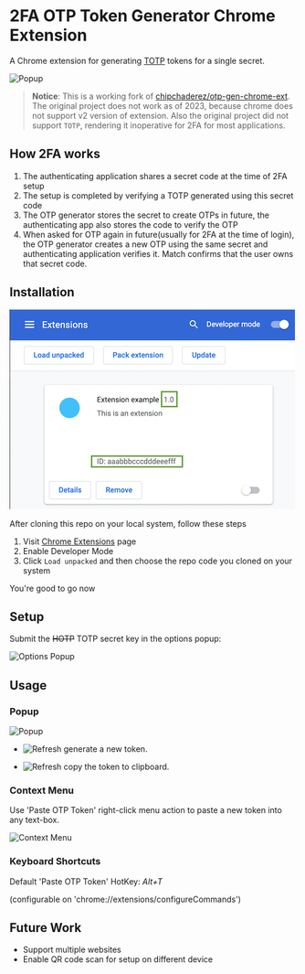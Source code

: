 # 2FA OTP Token Generator Chrome Extension
A Chrome extension for generating [TOTP]([https://en.wikipedia.org/wiki/HMAC-based_One-time_Password_Algorithm](https://en.wikipedia.org/wiki/Time-based_one-time_password)) tokens for a single secret.

![Popup](/screenshots/ext_popup.png)

> **Notice**: This is a working fork of [chipchaderez/otp-gen-chrome-ext](https://github.com/chipchaderez/otp-gen-chrome-ext). The original project does not work as of 2023, because chrome does not support v2 version of extension. Also the original project did not support `TOTP`, rendering it inoperative for 2FA for most applications.

## How 2FA works

1. The authenticating application shares a secret code at the time of 2FA setup
2. The setup is completed by verifying a TOTP generated using this secret code
3. The OTP generator stores the secret to create OTPs in future, the authenticating app also stores the code to verify the OTP
4. When asked for OTP again in future(usually for 2FA at the time of login), the OTP generator creates a new OTP using the same secret and authenticating application verifies it. Match confirms that the user owns that secret code.

## Installation

![Extension installation](/screenshots/HC0GSBfirjLtbB7nFhPH.png)


After cloning this repo on your local system, follow these steps

1. Visit [Chrome Extensions](chrome://extensions) page
2. Enable Developer Mode
3. Click `Load unpacked` and then choose the repo code you cloned on your system

You're good to go now

## Setup
Submit the ~~HOTP~~ TOTP secret key in the options popup:

![Options Popup](/screenshots/ext_options.png)

## Usage

### Popup

![Popup](/screenshots/ext_popup_token.png)

* ![Refresh](/screenshots/ext_refresh.png)&nbsp;generate a new token.


* ![Refresh](/screenshots/ext_clippy.png)&nbsp;copy the token to clipboard.

### Context Menu

Use 'Paste OTP Token' right-click menu action to paste a new token into any text-box.

![Context Menu](/screenshots/ext_paste.png)

### Keyboard Shortcuts

Default 'Paste OTP Token' HotKey: <i>Alt+T</i>

(configurable on 'chrome://extensions/configureCommands')

## Future Work

* Support multiple websites
* Enable QR code scan for setup on different device
